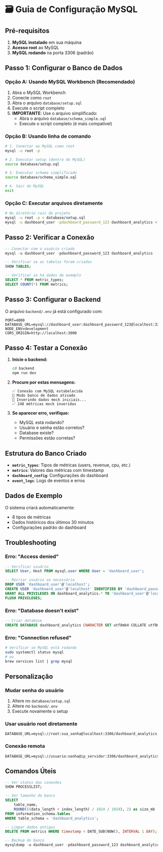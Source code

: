 # 🗃️ Guia de Configuração MySQL

## Pré-requisitos

1. **MySQL instalado** em sua máquina
2. **Acesso root** ao MySQL
3. **MySQL rodando** na porta 3306 (padrão)

## Passo 1: Configurar o Banco de Dados

### Opção A: Usando MySQL Workbench (Recomendado)

1. Abra o MySQL Workbench
2. Conecte como `root`
3. Abra o arquivo `database/setup.sql`
4. Execute o script completo
5. **IMPORTANTE**: Use o arquivo simplificado:
   - Abra o arquivo `database/schema_simple.sql`
   - Execute o script completo (é mais compatível)

### Opção B: Usando linha de comando

```bash
# 1. Conectar ao MySQL como root
mysql -u root -p

# 2. Executar setup (dentro do MySQL)
source database/setup.sql

# 3. Executar schema simplificado
source database/schema_simple.sql

# 4. Sair do MySQL
exit
```

### Opção C: Executar arquivos diretamente

```bash
# No diretório raiz do projeto
mysql -u root -p < database/setup.sql
mysql -u dashboard_user -pdashboard_password_123 dashboard_analytics < database/schema_simple.sql
```

## Passo 2: Verificar a Conexão

```sql
-- Conectar com o usuário criado
mysql -u dashboard_user -pdashboard_password_123 dashboard_analytics

-- Verificar se as tabelas foram criadas
SHOW TABLES;

-- Verificar se há dados de exemplo
SELECT * FROM metric_types;
SELECT COUNT(*) FROM metrics;
```

## Passo 3: Configurar o Backend

O arquivo `backend/.env` já está configurado com:

```env
PORT=4000
DATABASE_URL=mysql://dashboard_user:dashboard_password_123@localhost:3306/dashboard_analytics
NODE_ENV=development
CORS_ORIGIN=http://localhost:3000
```

## Passo 4: Testar a Conexão

1. **Inicie o backend:**
   ```bash
   cd backend
   npm run dev
   ```

2. **Procure por estas mensagens:**
   ```
   ✅ Conexão com MySQL estabelecida
   🔌 Modo banco de dados ativado
   🌱 Inserindo dados mock iniciais...
   ✅ 248 métricas mock inseridas
   ```

3. **Se aparecer erro, verifique:**
   - MySQL está rodando?
   - Usuário e senha estão corretos?
   - Database existe?
   - Permissões estão corretas?

## Estrutura do Banco Criado

- **`metric_types`**: Tipos de métricas (users, revenue, cpu, etc.)
- **`metrics`**: Valores das métricas com timestamp
- **`dashboard_config`**: Configurações do dashboard
- **`event_logs`**: Logs de eventos e erros

## Dados de Exemplo

O sistema criará automaticamente:
- 8 tipos de métricas
- Dados históricos dos últimos 30 minutos
- Configurações padrão do dashboard

## Troubleshooting

### Erro: "Access denied"
```sql
-- Verificar usuário
SELECT User, Host FROM mysql.user WHERE User = 'dashboard_user';

-- Recriar usuário se necessário
DROP USER 'dashboard_user'@'localhost';
CREATE USER 'dashboard_user'@'localhost' IDENTIFIED BY 'dashboard_password_123';
GRANT ALL PRIVILEGES ON dashboard_analytics.* TO 'dashboard_user'@'localhost';
FLUSH PRIVILEGES;
```

### Erro: "Database doesn't exist"
```sql
-- Criar database
CREATE DATABASE dashboard_analytics CHARACTER SET utf8mb4 COLLATE utf8mb4_unicode_ci;
```

### Erro: "Connection refused"
```bash
# Verificar se MySQL está rodando
sudo systemctl status mysql
# ou
brew services list | grep mysql
```

## Personalização

### Mudar senha do usuário
1. Altere no `database/setup.sql`
2. Altere no `backend/.env`
3. Execute novamente o setup

### Usar usuário root diretamente
```env
DATABASE_URL=mysql://root:sua_senha@localhost:3306/dashboard_analytics
```

### Conexão remota
```env
DATABASE_URL=mysql://usuario:senha@ip_servidor:3306/dashboard_analytics
```

## Comandos Úteis

```sql
-- Ver status das conexões
SHOW PROCESSLIST;

-- Ver tamanho do banco
SELECT 
    table_name,
    ROUND(((data_length + index_length) / 1024 / 1024), 2) as size_mb
FROM information_schema.tables 
WHERE table_schema = 'dashboard_analytics';

-- Limpar dados antigos
DELETE FROM metrics WHERE timestamp < DATE_SUB(NOW(), INTERVAL 1 DAY);

-- Backup do banco
mysqldump -u dashboard_user -pdashboard_password_123 dashboard_analytics > backup.sql
```
